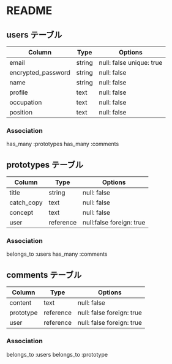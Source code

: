 # README

## users テーブル

| Column              | Type   | Options                  |
| ------------------- | ------ | ------------------------ |
| email               | string | null: false unique: true |
| encrypted_password  | string | null: false              |
| name                | string | null: false              |
| profile             | text   | null: false              |
| occupation          | text   | null: false              |
| position            | text   | null: false              |

### Association

has_many :prototypes
has_many :comments

## prototypes テーブル

| Column              | Type        | Options                  |
| ------------------- | ------      | ------------------------ |
| title               | string      | null: false              |
| catch_copy          | text        | null: false              |
| concept             | text        | null: false              |
| user                | reference   | null:false foreign: true |

### Association

belongs_to :users
has_many :comments

## comments テーブル

| Column              | Type      | Options                   |
| ------------------- | ------    | ------------------------- |
| content             | text      | null: false               |
| prototype           | reference | null: false foreign: true |
| user                | reference | null: false foreign: true |

### Association

belongs_to :users
belongs_to :prototype